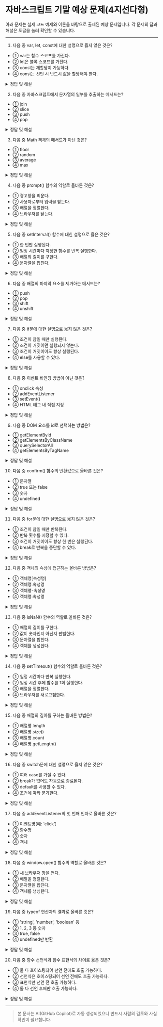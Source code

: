 # 자바스크립트 기말 예상 문제(4지선다형)

아래 문제는 실제 코드 예제와 이론을 바탕으로 출제된 예상 문제입니다. 각 문제의 답과 해설은 토글을 눌러 확인할 수 있습니다.

---

1. 다음 중 var, let, const에 대한 설명으로 옳지 않은 것은?
- ① var는 함수 스코프를 가진다.
- ② let은 블록 스코프를 가진다.
- ③ const는 재할당이 가능하다.
- ④ const는 선언 시 반드시 값을 할당해야 한다.
<details><summary>정답 및 해설</summary>
정답: ③
해설: const는 재할당이 불가능하다.
</details>

2. 다음 중 자바스크립트에서 문자열의 일부를 추출하는 메서드는?
- ① join
- ② slice
- ③ push
- ④ pop
<details><summary>정답 및 해설</summary>
정답: ②
해설: slice는 문자열의 일부를 추출할 때 사용한다.
</details>

3. 다음 중 Math 객체의 메서드가 아닌 것은?
- ① floor
- ② random
- ③ average
- ④ max
<details><summary>정답 및 해설</summary>
정답: ③
해설: Math 객체에는 average 메서드가 없다.
</details>

4. 다음 중 prompt() 함수의 역할로 올바른 것은?
- ① 경고창을 띄운다.
- ② 사용자로부터 입력을 받는다.
- ③ 배열을 정렬한다.
- ④ 브라우저를 닫는다.
<details><summary>정답 및 해설</summary>
정답: ②
해설: prompt는 입력창을 띄워 사용자의 값을 받는다.
</details>

5. 다음 중 setInterval() 함수에 대한 설명으로 옳은 것은?
- ① 한 번만 실행된다.
- ② 일정 시간마다 지정한 함수를 반복 실행한다.
- ③ 배열의 길이를 구한다.
- ④ 문자열을 합친다.
<details><summary>정답 및 해설</summary>
정답: ②
해설: setInterval은 반복, setTimeout은 1회 실행이다.
</details>

6. 다음 중 배열의 마지막 요소를 제거하는 메서드는?
- ① push
- ② pop
- ③ shift
- ④ unshift
<details><summary>정답 및 해설</summary>
정답: ②
해설: pop은 배열의 마지막 요소를 제거한다.
</details>

7. 다음 중 if문에 대한 설명으로 옳지 않은 것은?
- ① 조건이 참일 때만 실행된다.
- ② 조건이 거짓이면 실행되지 않는다.
- ③ 조건이 거짓이어도 항상 실행된다.
- ④ else를 사용할 수 있다.
<details><summary>정답 및 해설</summary>
정답: ③
해설: if문은 조건이 참일 때만 실행된다.
</details>

8. 다음 중 이벤트 바인딩 방법이 아닌 것은?
- ① onclick 속성
- ② addEventListener
- ③ setEvent()
- ④ HTML 태그 내 직접 지정
<details><summary>정답 및 해설</summary>
정답: ③
해설: addEventListener, onclick 등은 이벤트 바인딩 방법이다.
</details>

9. 다음 중 DOM 요소를 id로 선택하는 방법은?
- ① getElementById
- ② getElementsByClassName
- ③ querySelectorAll
- ④ getElementsByTagName
<details><summary>정답 및 해설</summary>
정답: ①
해설: getElementById는 id로 요소를 선택한다.
</details>

10. 다음 중 confirm() 함수의 반환값으로 올바른 것은?
- ① 문자열
- ② true 또는 false
- ③ 숫자
- ④ undefined
<details><summary>정답 및 해설</summary>
정답: ②
해설: 확인을 누르면 true, 취소를 누르면 false를 반환한다.
</details>

11. 다음 중 for문에 대한 설명으로 옳지 않은 것은?
- ① 조건이 참일 때만 반복된다.
- ② 반복 횟수를 지정할 수 있다.
- ③ 조건이 거짓이어도 항상 한 번은 실행된다.
- ④ break로 반복을 중단할 수 있다.
<details><summary>정답 및 해설</summary>
정답: ③
해설: for문은 조건이 참일 때만 반복된다. do...while문은 최소 1회 실행된다.
</details>

12. 다음 중 객체의 속성에 접근하는 올바른 방법은?
- ① 객체명[속성명]
- ② 객체명.속성명
- ③ 객체명-속성명
- ④ 객체명:속성명
<details><summary>정답 및 해설</summary>
정답: ②
해설: 점(.) 표기법으로 접근한다.
</details>

13. 다음 중 isNaN() 함수의 역할로 올바른 것은?
- ① 배열의 길이를 구한다.
- ② 값이 숫자인지 아닌지 판별한다.
- ③ 문자열을 합친다.
- ④ 객체를 생성한다.
<details><summary>정답 및 해설</summary>
정답: ②
해설: isNaN은 숫자가 아니면 true를 반환한다.
</details>

14. 다음 중 setTimeout() 함수의 역할로 올바른 것은?
- ① 일정 시간마다 반복 실행한다.
- ② 일정 시간 후에 함수를 1회 실행한다.
- ③ 배열을 정렬한다.
- ④ 브라우저를 새로고침한다.
<details><summary>정답 및 해설</summary>
정답: ②
해설: setTimeout은 1회, setInterval은 반복 실행이다.
</details>

15. 다음 중 배열의 길이를 구하는 올바른 방법은?
- ① 배열명.length
- ② 배열명.size()
- ③ 배열명.count
- ④ 배열명.getLength()
<details><summary>정답 및 해설</summary>
정답: ①
해설: length 속성으로 배열의 길이를 구한다.
</details>

16. 다음 중 switch문에 대한 설명으로 옳지 않은 것은?
- ① 여러 case를 가질 수 있다.
- ② break가 없어도 자동으로 종료된다.
- ③ default를 사용할 수 있다.
- ④ 조건에 따라 분기한다.
<details><summary>정답 및 해설</summary>
정답: ②
해설: break가 없으면 다음 case로 계속 실행된다.
</details>

17. 다음 중 addEventListener의 첫 번째 인자로 올바른 것은?
- ① 이벤트명(예: 'click')
- ② 함수명
- ③ 숫자
- ④ 객체
<details><summary>정답 및 해설</summary>
정답: ①
해설: 첫 번째 인자는 이벤트명 문자열이다.
</details>

18. 다음 중 window.open() 함수의 역할로 올바른 것은?
- ① 새 브라우저 창을 연다.
- ② 배열을 정렬한다.
- ③ 문자열을 합친다.
- ④ 객체를 생성한다.
<details><summary>정답 및 해설</summary>
정답: ①
해설: window.open은 새 창 또는 팝업을 연다.
</details>

19. 다음 중 typeof 연산자의 결과로 올바른 것은?
- ① 'string', 'number', 'boolean' 등
- ② 1, 2, 3 등 숫자
- ③ true, false
- ④ undefined만 반환
<details><summary>정답 및 해설</summary>
정답: ①
해설: typeof는 자료형을 문자열로 반환한다.
</details>

20. 다음 중 함수 선언식과 함수 표현식의 차이로 옳은 것은?
- ① 둘 다 호이스팅되어 선언 전에도 호출 가능하다.
- ② 선언식은 호이스팅되어 선언 전에도 호출 가능하다.
- ③ 표현식만 선언 전 호출 가능하다.
- ④ 둘 다 선언 후에만 호출 가능하다.
<details><summary>정답 및 해설</summary>
정답: ②
해설: 함수 선언식은 호이스팅, 표현식은 선언 후에만 호출 가능하다.
</details>

---

> 본 문서는 AI(GitHub Copilot)로 자동 생성되었으니 반드시 사람의 검토와 사실 확인이 필요합니다.
